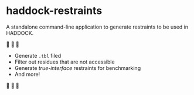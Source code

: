 # haddock-restraints

A standalone command-line application to generate restraints to be used in HADDOCK.

🚧 🚧 🚧 

- Generate `.tbl` filed
- Filter out residues that are not accessible
- Generate _true-interface_ restraints for benchmarking
- And more!

🚧 🚧 🚧 
